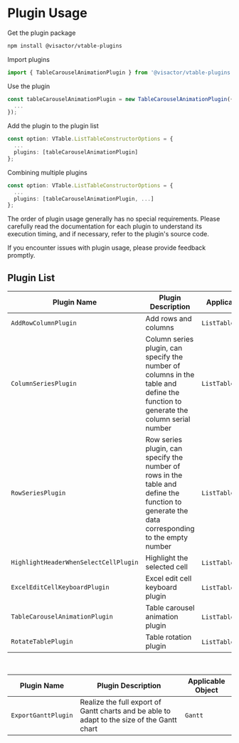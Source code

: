 # Plugin Usage

Get the plugin package

```bash
npm install @visactor/vtable-plugins
```
Import plugins

```ts
import { TableCarouselAnimationPlugin } from '@visactor/vtable-plugins';
```

Use the plugin  

```ts
const tableCarouselAnimationPlugin = new TableCarouselAnimationPlugin({
  ...
});
```

Add the plugin to the plugin list

```ts
const option: VTable.ListTableConstructorOptions = {
  ...
  plugins: [tableCarouselAnimationPlugin]
};
```

Combining multiple plugins

```ts
const option: VTable.ListTableConstructorOptions = {
  ...
  plugins: [tableCarouselAnimationPlugin, ...]
};
```

The order of plugin usage generally has no special requirements. Please carefully read the documentation for each plugin to understand its execution timing, and if necessary, refer to the plugin's source code.

If you encounter issues with plugin usage, please provide feedback promptly.

## Plugin List
| Plugin Name | Plugin Description | Applicable Object |
| --- | --- | --- |
| `AddRowColumnPlugin` | Add rows and columns | `ListTable` |
| `ColumnSeriesPlugin` | Column series plugin, can specify the number of columns in the table and define the function to generate the column serial number | `ListTable` |
| `RowSeriesPlugin` | Row series plugin, can specify the number of rows in the table and define the function to generate the data corresponding to the empty number | `ListTable` |
| `HighlightHeaderWhenSelectCellPlugin` | Highlight the selected cell | `ListTable`,`PivotTable` |
| `ExcelEditCellKeyboardPlugin` | Excel edit cell keyboard plugin | `ListTable`,`PivotTable` |
| `TableCarouselAnimationPlugin` | Table carousel animation plugin | `ListTable`,`PivotTable` |
| `RotateTablePlugin` | Table rotation plugin | `ListTable`,`PivotTable` |

<br>

| Plugin Name | Plugin Description | Applicable Object |
| --- | --- | --- |
| `ExportGanttPlugin` | Realize the full export of Gantt charts and be able to adapt to the size of the Gantt chart | `Gantt` |